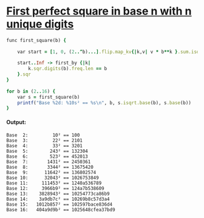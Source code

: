 [1]: https://rosettacode.org/wiki/First_perfect_square_in_base_n_with_n_unique_digits

# [First perfect square in base n with n unique digits][1]

```ruby
func first_square(b) {
 
    var start = [1, 0, (2..^b)...].flip.map_kv{|k,v| v * b**k }.sum.isqrt
 
    start..Inf -> first_by {|k|
        k.sqr.digits(b).freq.len == b
    }.sqr
}
 
for b in (2..16) {
    var s = first_square(b)
    printf("Base %2d: %10s² == %s\n", b, s.isqrt.base(b), s.base(b))
}
```

#### Output:
```
Base  2:         10² == 100
Base  3:         22² == 2101
Base  4:         33² == 3201
Base  5:        243² == 132304
Base  6:        523² == 452013
Base  7:       1431² == 2450361
Base  8:       3344² == 13675420
Base  9:      11642² == 136802574
Base 10:      32043² == 1026753849
Base 11:     111453² == 1240a536789
Base 12:     3966b9² == 124a7b538609
Base 13:    3828943² == 10254773ca86b9
Base 14:    3a9db7c² == 10269b8c57d3a4
Base 15:   1012b857² == 102597bace836d4
Base 16:   404a9d9b² == 1025648cfea37bd9
```
